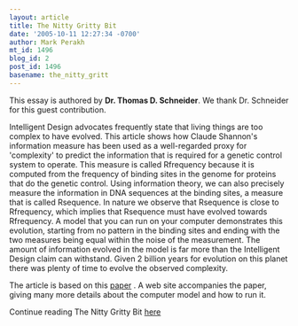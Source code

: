 ```yaml
---
layout: article
title: The Nitty Gritty Bit
date: '2005-10-11 12:27:34 -0700'
author: Mark Perakh
mt_id: 1496
blog_id: 2
post_id: 1496
basename: the_nitty_gritt
---
```

This essay is authored by **Dr. Thomas D. Schneider**.  We thank Dr. Schneider for this guest contribution. 

Intelligent Design advocates frequently state that living things are too complex to have evolved. This article shows how Claude Shannon's information measure has been used as a well-regarded proxy for 'complexity' to predict the information that is required for a genetic control system to operate. This measure is called Rfrequency because it is computed from the frequency of binding sites in the genome for proteins that do the genetic control. Using information theory, we can also precisely measure the information in DNA sequences at the binding sites, a measure that is called Rsequence. In nature we observe that Rsequence is close to Rfrequency, which implies that Rsequence must have evolved towards Rfrequency. A model that you can run on your computer demonstrates this evolution, starting from no pattern in the binding sites and ending with the two measures being equal within the noise of the measurement. The amount of information evolved in the model is far more than the Intelligent Design claim can withstand. Given 2 billion years for evolution on this planet there was plenty of time to evolve the observed complexity.

The article is based on this [paper](http://www.ccrnp.ncifcrf.gov/~toms/papers/ev/) . A web site accompanies the paper, giving many more details about the computer model and how to run it. 

Continue reading The Nitty Gritty Bit [here](http://www.lecb.ncifcrf.gov/~toms/papers/ev/nittygrittybitty.html)
